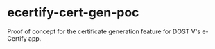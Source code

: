 # ecertify-cert-gen-poc
Proof of concept for the certificate generation feature for DOST V's e-Certify app.
